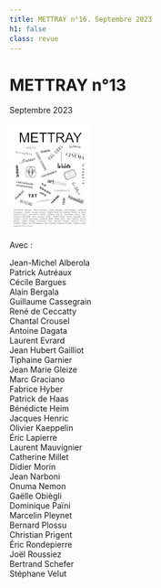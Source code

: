 ```yaml
---
title: METTRAY n°16. Septembre 2023
h1: false
class: revue
---
```


# METTRAY n°13

<span class="date">Septembre 2023</span>

<img class="right" src="/files/mettray-s2-16.jpg" alt="METTRAY n°16. Septembre 2023.">

Avec :

Jean-Michel Alberola  
Patrick Autréaux  
Cécile Bargues  
Alain Bergala  
Guillaume Cassegrain  
René de Ceccatty  
Chantal Crousel  
Antoine Dagata  
Laurent Evrard  
Jean Hubert Gailliot  
Tiphaine Garnier  
Jean Marie Gleize  
Marc Graciano  
Fabrice Hyber  
Patrick de Haas  
Bénédicte Heim  
Jacques Henric  
Olivier Kaeppelin  
Éric Lapierre  
Laurent Mauvignier  
Catherine Millet  
Didier Morin  
Jean Narboni  
Onuma Nemon  
Gaëlle Obiègli  
Dominique Païni  
Marcelin Pleynet  
Bernard Plossu  
Christian Prigent  
Éric Rondepierre  
Joël Roussiez  
Bertrand Schefer  
Stéphane Velut
